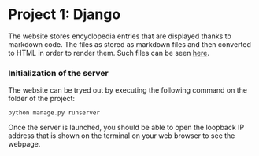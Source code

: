 # Project 1: Django

The website stores encyclopedia entries that are displayed thanks to markdown code. The files as stored as markdown files and then converted to HTML in order to render them. Such files can be seen [here](https://github.com/AlvielD/CS50---Web-Programming-with-Python-and-JavaScript/tree/main/wiki/entries).

### Initialization of the server

The website can be tryed out by executing the following command on the folder of the project:

    python manage.py runserver
    
Once the server is launched, you should be able to open the loopback IP address that is shown on the terminal on your web browser to see the webpage.
